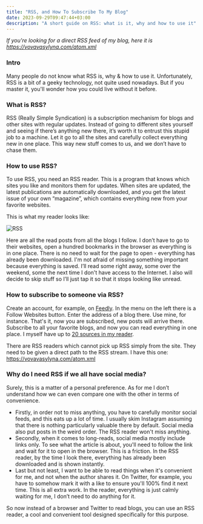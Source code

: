 ```yaml
---
title: "RSS, and How To Subscribe To My Blog"
date: 2023-09-29T09:47:44+03:00
description: "A short guide on RSS: what is it, why and how to use it"
---
```

*If you're looking for a direct RSS feed of my blog, here it is 
https://vovavasylyna.com/atom.xml*

### Intro

Many people do not know what RSS is, why & how to use it. Unfortunately, RSS is a bit of a geeky technology, not quite used nowadays. But if you master it, you'll wonder how you could live without it before.

### What is RSS? 

RSS (Really Simple Syndication) is a subscription mechanism for blogs and other sites with regular updates. Instead of going to different sites yourself and seeing if there’s anything new there, it’s worth it to entrust this stupid job to a machine. Let it go to all the sites and carefully collect everything new in one place. This way new stuff comes to us, and we don’t have to chase them.

### How to use RSS?

To use RSS, you need an RSS reader. This is a program that knows which sites you like and monitors them for updates. When sites are updated, the latest publications are automatically downloaded, and you get the latest issue of your own “magazine”, which contains everything new from your favorite websites.

This is what my reader looks like:

![RSS](/images/rss-reader.jpg)

Here are all the read posts from all the blogs I follow. I don’t have to go to their websites, open a hundred bookmarks in the browser as everything is in one place. There is no need to wait for the page to open - everything has already been downloaded. I'm not afraid of missing something important because everything is saved. I’ll read some right away, some over the weekend, some the next time I don't have access to the Internet. I also will decide to skip stuff so I’ll just tap it so that it stops looking like unread.

### How to subscribe to someone via RSS? 

Create an account, for example, on [Feedly](https://feedly.com/). In the menu on the left there is a Follow Websites button. Enter the address of a blog there. Use mine, for instance. That's it, now you are subscribed, new posts will arrive there. Subscribe to all your favorite blogs, and now you can read everything in one place. I myself have up to [20 sources in my reader](/blogroll).

There are RSS readers which cannot pick up RSS simply from the site. They need to be given a direct path to the RSS stream. I have this one: 
https://vovavasylyna.com/atom.xml 

###  Why do I need RSS if we all have social media?
Surely, this is a matter of a personal preference. As for me I don’t understand how we can even compare one with the other in terms of convenience.

- Firstly, in order not to miss anything, you have to carefully monitor social feeds, and this eats up a lot of time. I usually skim Instagram assuming that there is nothing particularly valuable there by default. Social media also put posts in the weird order. The RSS reader won't miss anything.
- Secondly, when it comes to long-reads, social media mostly include links only. To see what the article is about, you'll need to follow the link and wait for it to open in the browser. This is a friction. In the RSS reader, by the time I look there, everything has already been downloaded and is shown instantly.
- Last but not least, I want to be able to read things when it's convenient for me, and not when the author shares it. On Twitter, for example, you have to somehow mark it with a like to ensure you'll 100% find it next time. This is all extra work. In the reader, everything is just calmly waiting for me, I don’t need to do anything for it.

So now instead of a browser and Twitter to read blogs, you can use an RSS reader, a cool and convenient tool designed specifically for this purpose.